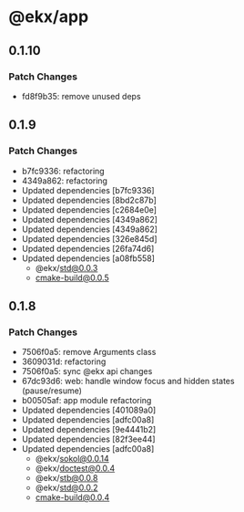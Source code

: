 # @ekx/app

## 0.1.10

### Patch Changes

- fd8f9b35: remove unused deps

## 0.1.9

### Patch Changes

- b7fc9336: refactoring
- 4349a862: refactoring
- Updated dependencies [b7fc9336]
- Updated dependencies [8bd2c87b]
- Updated dependencies [c2684e0e]
- Updated dependencies [4349a862]
- Updated dependencies [4349a862]
- Updated dependencies [326e845d]
- Updated dependencies [26fa74d6]
- Updated dependencies [a08fb558]
  - @ekx/std@0.0.3
  - cmake-build@0.0.5

## 0.1.8

### Patch Changes

- 7506f0a5: remove Arguments class
- 3609031d: refactoring
- 7506f0a5: sync @ekx api changes
- 67dc93d6: web: handle window focus and hidden states (pause/resume)
- b00505af: app module refactoring
- Updated dependencies [401089a0]
- Updated dependencies [adfc00a8]
- Updated dependencies [9e4441b2]
- Updated dependencies [82f3ee44]
- Updated dependencies [adfc00a8]
  - @ekx/sokol@0.0.14
  - @ekx/doctest@0.0.4
  - @ekx/stb@0.0.8
  - @ekx/std@0.0.2
  - cmake-build@0.0.4
